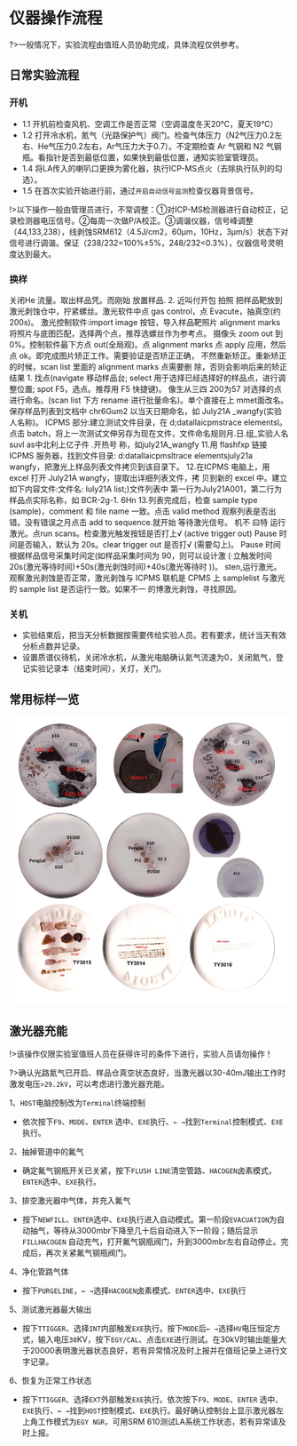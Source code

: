 # 仪器操作流程

?>一般情况下，实验流程由值班人员协助完成，具体流程仅供参考。

## 日常实验流程

### 开机

 - 1.1 开机前检查风机、空调工作是否正常（空调温度冬天20℃，夏天19℃）
 - 1.2 打开冷水机，氮气（光路保护气）阀门。检查气体压力（N2气压力0.2左右、He气压力0.2左右，Ar气压力大于0.7）。不定期检查 Ar 气钢和 N2 气钢瓶。看指针是否到最低位置，如果快到最低位置，通知实验室管理员。
 - 1.4 将LA传入的喇叭口更换为雾化器，执行ICP-MS点火（去除执行队列的勾选）。
 - 1.5 在首次实验开始进行前，通过`开启自动信号监测`检查仪器背景信号。

!>以下操作一般由管理员进行，不常调整：①对ICP-MS检测器进行自动校正，记录检测器电压信号。②每周一次做P/A校正。③调谐仪器，信号峰调整（44,133,238），线剥蚀SRM612（4.5J/cm2，60μm，10Hz，3μm/s）状态下对信号进行调谐。保证（238/232=100%±5%，248/232<0.3%），仪器信号灵明度达到最大。


### 换样

关闭He 流量。取出样品凭。而刚始
放置样品.
2.
近叫付开包
拍照
把样品靶放到激光剥蚀仓中，拧紧螺丝。激光软件中点 gas control，点
Evacute，抽真空(约200s)。
激光控制软件:import image 按钮，导入样品靶照片
alignment marks 将照片与底图匹配，选择两个点，推荐选螺丝作为参考点。
摄像头 zoom out 到0%。控制软件最下方点 out(全局观)。点 alignment marks
点 apply 应用，然后点 ok。即完成图片矫正工作。需要验证是否矫正正确，
不然重新矫正。重新矫正的时候，scan list 里面的 alignment marks 点需要删
除，否则会影响后来的矫正结果
1.
找点(navigate 移动样品台; select 用于选择已经选择好的样品点，进行调
整位置; spot F5，选点。推荐用 F5 快捷键)。
像生从三四 200为57
对选择的点进行命名。(scan list 下方 rename 进行批量命名)。单个直接在上
mmet面改名。
保存样品列表到文档中 chr6Gum2
以当天日期命名，如
July21A _wangfy(实验人名称)。
ICPMS 部分:建立测试文件目录，在 d;datallaicpmstrace elementsl。点击
batch，将上一次测试文伸另存为现在文件，文件命名规则月.日.组_实验人名
suvl as中北利上亿子件 .开热号
称，如july21A_wangfy
11.用 flashfxp 链接 ICPMS 服务器，找到文件目录: d:datallaicpmsltrace
elementsjuly21a wangfy，把激光上样品列表文件拷贝到该目录下。
12.在ICPMS 电脑上，用excel 打开 July21A wangfy，提取出详细列表文件，拷
贝到新的 excel 中。建立如下内容文件:文件名:
luly21A list;)文件列表中
第一行为July21A001，第二行为样品点实际名称，如 BCR-2g-1.
6Hn
13.列表完成后，检查 sample type (sample)，comment 和 file name 一致。点击
valid method 观察列表是否出错。没有错误之月点击 add to sequence.就开始
等待激光信号。
机不
曰特
运行激光。点run scans。检查激光触发按钮是否打上√ (active trigger out)
Pause 时间是否输入，默认为 20s。clear trigger out 是否打√ (需要勾上)。
Pause 时间根据样品信号采集时间定(如样品采集时间为 90，则可以设计激
(·立触发时间 20s(激光等待时间)+50s(激光剥蚀时间)+40s(激光等待时
))。
sten,运行激光。观察激光剥蚀是否正常，激光剥蚀与 ICPMS 联机是
CPMS 上 samplelist 与激光的 sample list 是否运行一致。如果不一
的博激光剥蚀，寻找原因。

### 关机

 - 实验结束后，把当天分析数据按需要传给实验人员。若有要求，统计当天有效分析点数并记录。
 - 设置质谱仪待机，关闭冷水机，从激光电脑确认氦气流速为0，关闭氮气，登记实验记录本（结束时间），关灯，关门。


## 常用标样一览

![](/static/srm.jpg)

## 激光器充能

!>该操作仅限实验室值班人员在获得许可的条件下进行，实验人员请勿操作！

?>确认光路氮气已开启、样品仓真空状态良好，当激光器以30-40mJ输出工作时激发电压`>29.2kV`，可以考虑进行激光器充能。

1、`HOST`电脑控制改为`Terminal`终端控制

 - 依次按下`F9`、`MODE`、`ENTER` 选中、`EXE`执行、`← →`找到`Terminal`控制模式、`EXE`执行。

2、抽掉管道中的氟气

 - 确定氟气钢瓶开关已关紧，按下`FLUSH LINE`清空管路、`HACOGEN`卤素模式，`ENTER`选中、`EXE`执行。

3、排空激光器中气体，并充入氟气

 - 按下`NEWFILL`、`ENTER`选中、`EXE`执行进入自动模式。第一阶段`EVACUATION`为自动抽气，等待从3000mbr下降至几十后自动进入下一阶段；随后显示`FILLHACOGEN` 自动充气，打开氟气钢瓶阀门，升到3000mbr左右自动停止。完成后，再次关紧氟气钢瓶阀门。

4、净化管路气体

 - 按下`PURGELINE`，`← →`选择`HACOGEN`卤素模式、`ENTER`选中、`EXE`执行

5、测试激光器最大输出

 - 按下`TTIGGER`、选择`INT`内部触发`EXE`执行。按下`MODE`后`← →`选择`HV`电压恒定方式，输入电压`30`KV，按下`EGY/CAL`、点击`EXE`进行测试。在30kV时输出能量大于20000表明激光器状态良好，若有异常情况及时上报并在值班记录上进行文字记录。

6、恢复为正常工作状态

 - 按下`TTIGGER`、选择`EXT`外部触发`EXE`执行。依次按下`F9`、`MODE`、`ENTER` 选中、`EXE`执行、`← →`找到`HOST`控制模式、`EXE`执行。最好确认控制台上显示激光器左上角工作模式为`EGY NGR`，可用SRM 610测试LA系统工作状态，若有异常请及时上报。
